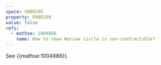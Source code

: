 ```yaml
---
space: S000205
property: P000199
value: false
refs:
  - mathse: 1004886
    name: How to show Warsaw circle is non-contractible?
---
```


See {{mathse:1004886}}.